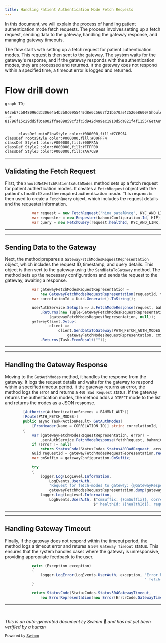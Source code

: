 ```yaml
---
title: Handling Patient Authentication Mode Fetch Requests
---
```

In this document, we will explain the process of handling patient authentication mode fetch requests. The process involves setting up a fetch request, sending data to the gateway, handling the gateway response, and managing gateway timeouts.

The flow starts with setting up a fetch request for patient authentication modes. This request is then sent to the gateway. The system waits for the gateway's response, and if the gateway responds with the authentication modes, they are processed and returned. If the gateway does not respond within a specified time, a timeout error is logged and returned.

# Flow drill down

```mermaid
graph TD;
      643eb7cb848096d3d306e4a4b3b0c0955449d8e6c5667f21b570ae42526e8600(ShouldNotFetchPatientsAuthModes) --> 81796f15c29dd5f0ce002ffae89859cf3fc5d942d499ec1910d5da821f4f1155(GetAuthModes)


      classDef mainFlowStyle color:#000000,fill:#7CB9F4
classDef rootsStyle color:#000000,fill:#00FFF4
classDef Style1 color:#000000,fill:#00FFAA
classDef Style2 color:#000000,fill:#FFFF00
classDef Style3 color:#000000,fill:#AA7CB9
```

<SwmSnippet path="/test/In.ProjectEKA.HipServiceTest/UserAuth/UserAuthControllerTest.cs" line="109">

---

## Validating the Fetch Request

First, the <SwmToken path="test/In.ProjectEKA.HipServiceTest/UserAuth/UserAuthControllerTest.cs" pos="107:5:5" line-data="        private void ShouldNotFetchPatientsAuthModes()">`ShouldNotFetchPatientsAuthModes`</SwmToken> method sets up a fetch request for patient authentication modes. It creates a <SwmToken path="test/In.ProjectEKA.HipServiceTest/UserAuth/UserAuthControllerTest.cs" pos="109:9:9" line-data="            var request = new FetchRequest(&quot;hina_patel@ncg&quot;, KYC_AND_LINK);">`FetchRequest`</SwmToken> object with the patient's health ID and the required authentication mode. This request is then used to create a <SwmToken path="test/In.ProjectEKA.HipServiceTest/UserAuth/UserAuthControllerTest.cs" pos="111:9:9" line-data="            var query = new FetchQuery(request.healthId, KYC_AND_LINK, requester);">`FetchQuery`</SwmToken> object, which includes the request details and the requester information.

```c#
            var request = new FetchRequest("hina_patel@ncg", KYC_AND_LINK);
            var requester = new Requester(bahmniConfiguration.Id, HIP);
            var query = new FetchQuery(request.healthId, KYC_AND_LINK, requester);
```

---

</SwmSnippet>

<SwmSnippet path="/test/In.ProjectEKA.HipServiceTest/UserAuth/UserAuthControllerTest.cs" line="115">

---

## Sending Data to the Gateway

Next, the method prepares a <SwmToken path="test/In.ProjectEKA.HipServiceTest/UserAuth/UserAuthControllerTest.cs" pos="116:3:3" line-data="                new GatewayFetchModesRequestRepresentation(requestId, timeStamp, query);">`GatewayFetchModesRequestRepresentation`</SwmToken> object, which includes the request ID, timestamp, and query details. This object is then sent to the gateway using the <SwmToken path="test/In.ProjectEKA.HipServiceTest/UserAuth/UserAuthControllerTest.cs" pos="124:3:3" line-data="                        client.SendDataToGateway(PATH_FETCH_AUTH_MODES,">`SendDataToGateway`</SwmToken> method. The method sets up the necessary configurations and sends the request to the gateway, awaiting a response.

```c#
            var gatewayFetchModesRequestRepresentation =
                new GatewayFetchModesRequestRepresentation(requestId, timeStamp, query);
            var correlationId = Uuid.Generate().ToString();

            userAuthService.Setup(a => a.FetchModeResponse(request, bahmniConfiguration))
                .Returns(new Tuple<GatewayFetchModesRequestRepresentation, ErrorRepresentation>
                    (gatewayFetchModesRequestRepresentation, null));
            gatewayClient.Setup(
                    client =>
                        client.SendDataToGateway(PATH_FETCH_AUTH_MODES,
                            gatewayFetchModesRequestRepresentation, cmSuffix, correlationId))
                .Returns(Task.FromResult(""));
```

---

</SwmSnippet>

<SwmSnippet path="/src/In.ProjectEKA.HipService/UserAuth/UserAuthController.cs" line="55">

---

## Handling the Gateway Response

Moving to the <SwmToken path="src/In.ProjectEKA.HipService/UserAuth/UserAuthController.cs" pos="57:10:10" line-data="        public async Task&lt;ActionResult&gt; GetAuthModes(">`GetAuthModes`</SwmToken> method, it handles the response from the gateway. It logs the request details and waits for the gateway to respond within a specified timeout period. If the gateway returns an error, the method logs the error and returns a `400 Bad `<SwmToken path="src/In.ProjectEKA.HipService/UserAuth/UserAuthController.cs" pos="71:2:2" line-data="                    &quot;Request for fetch-modes to gateway: {@GatewayResponse}&quot;,">`Request`</SwmToken> status. If the gateway returns the authentication modes, the method adds a <SwmToken path="src/In.ProjectEKA.HipService/UserAuth/UserAuthController.cs" pos="99:7:7" line-data="                        authModes.Add(Mode.DIRECT);">`DIRECT`</SwmToken> mode to the list and returns the modes as a JSON response.

```c#
        [Authorize(AuthenticationSchemes = BAHMNI_AUTH)]
        [Route(PATH_FETCH_MODES)]
        public async Task<ActionResult> GetAuthModes(
            [FromHeader(Name = CORRELATION_ID)] string correlationId, [FromBody] FetchRequest fetchRequest)
        {
            var (gatewayFetchModesRequestRepresentation, error) =
                userAuthService.FetchModeResponse(fetchRequest, bahmniConfiguration);
            if (error != null)
                return StatusCode(StatusCodes.Status400BadRequest, error);
            Guid requestId = gatewayFetchModesRequestRepresentation.requestId;
            var cmSuffix = gatewayConfiguration.CmSuffix;

            try
            {
                logger.Log(LogLevel.Information,
                    LogEvents.UserAuth,
                    "Request for fetch-modes to gateway: {@GatewayResponse}",
                    gatewayFetchModesRequestRepresentation.dump(gatewayFetchModesRequestRepresentation));
                logger.Log(LogLevel.Information,
                    LogEvents.UserAuth, $"cmSuffix: {{cmSuffix}}, correlationId: {{correlationId}}," +
                                        $" healthId: {{healthId}}, requestId: {{requestId}}",
```

---

</SwmSnippet>

<SwmSnippet path="/src/In.ProjectEKA.HipService/UserAuth/UserAuthController.cs" line="107">

---

## Handling Gateway Timeout

Finally, if the gateway does not respond within the timeout period, the method logs a timeout error and returns a `504 `<SwmToken path="src/In.ProjectEKA.HipService/UserAuth/UserAuthController.cs" pos="114:15:15" line-data="                new ErrorRepresentation(new Error(ErrorCode.GatewayTimedOut, &quot;Gateway timed out&quot;)));">`Gateway`</SwmToken>` `<SwmToken path="test/In.ProjectEKA.HipServiceTest/UserAuth/UserAuthControllerTest.cs" pos="278:17:17" line-data="            Error error = new Error(ErrorCode.GatewayTimedOut, &quot;Timeout Error&quot;);">`Timeout`</SwmToken> status. This ensures that the system handles cases where the gateway is unresponsive, providing appropriate feedback to the user.

```c#
            catch (Exception exception)
            {
                logger.LogError(LogEvents.UserAuth, exception, "Error happened for requestId: {RequestId} for" +
                                                               " fetch-mode request", requestId);
            }

            return StatusCode(StatusCodes.Status504GatewayTimeout,
                new ErrorRepresentation(new Error(ErrorCode.GatewayTimedOut, "Gateway timed out")));
```

---

</SwmSnippet>

&nbsp;

*This is an auto-generated document by Swimm 🌊 and has not yet been verified by a human*

<SwmMeta version="3.0.0" repo-id="Z2l0aHViJTNBJTNBaGlwLXNlcnZpY2UlM0ElM0FTd2ltbS1EZW1v" repo-name="hip-service"><sup>Powered by [Swimm](/)</sup></SwmMeta>
